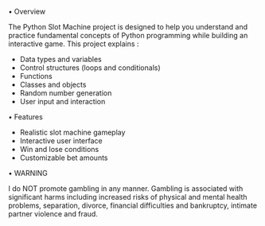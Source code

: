 • Overview

The Python Slot Machine project is designed to help you understand and practice fundamental concepts of Python programming while building an interactive game. This project explains :

- Data types and variables
- Control structures (loops and conditionals)
- Functions
- Classes and objects
- Random number generation
- User input and interaction

• Features

- Realistic slot machine gameplay
- Interactive user interface
- Win and lose conditions
- Customizable bet amounts

• WARNING

I do NOT promote gambling in any manner. Gambling is associated with significant harms including increased risks of physical and mental health problems, separation, divorce, financial difficulties and bankruptcy, intimate partner violence and fraud.
